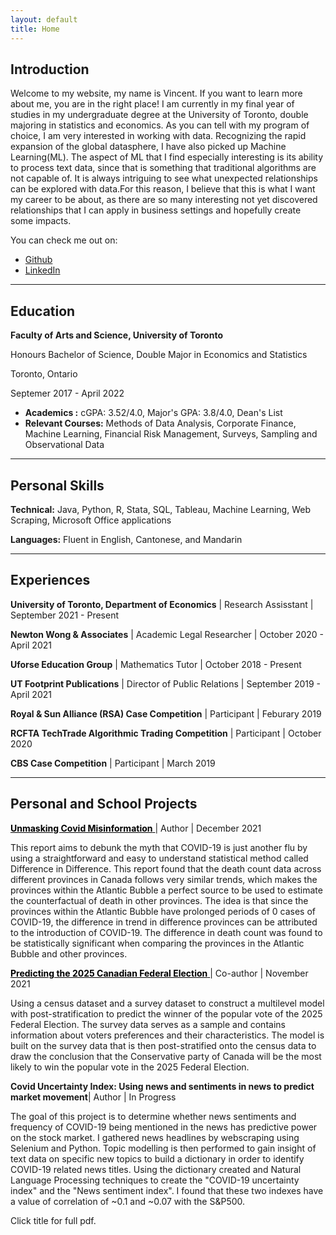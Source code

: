 ```yaml
---
layout: default
title: Home
---
```


## Introduction

<p class="message">
Welcome to my website, my name is Vincent. If you want to learn more about me, you are in the right place! I am currently in my final year of studies in my undergraduate degree at the University of Toronto, double majoring in statistics and economics. As you can tell with my program of choice, I am very interested in working with data. Recognizing the rapid expansion of the global datasphere, I have also picked up Machine Learning(ML). The aspect of ML that I find especially interesting is its ability to process text data, since that is something that traditional algorithms are not capable of. It is always intriguing to see what unexpected relationships can be explored with data.For this reason, I believe that this is what I want my career to be about, as there are so many interesting not yet discovered relationships that I can apply in business settings and hopefully create some impacts.



</p>


You can check me out on:


* [Github](https://github.com/Vincentcchu)
* [LinkedIn](https://www.linkedin.com/in/vincentsmcchu/)

---

## Education

<!-- <div class="line">
    <p class="line-left"> <b>Faculty of Arts and Science, University of Toronto </b>  <br /> <em> <sup> Honours Bachelor of Science, Double Major in Economics and Statistics </sup> </em> </p>
    <p class="line-right">Toronto, Ontario <br /> <sup> Septemer 2017 - April 2022 </sup> </p>
</div> -->

<div class="line">
    <div class="line-left-col">
        <p class="line-top"> <b> Faculty of Arts and Science, University of Toronto </b> </p>
        <p class="line-bottom">Honours Bachelor of Science, Double Major in Economics and Statistics</p>
    </div>    
    <div class="line-left-col">
        <p class="line-top">Toronto, Ontario</p>
        <p class="line-bottom">Septemer 2017 - April 2022</p>
    </div>
</div>



<!-- <div class="line">
    <p class="line-left"> <b>Faculty of Arts and Science, University of Toronto </b>  </p>
    <p class="line-right">Toronto, Ontario </p>
</div>


<div class="line">
    <p class="line-left"> <em> <sup> Honours Bachelor of Science, Double Major in Economics and Statistics </sup> </em> </p>
    <p class="line-right"><sup> Septemer 2017 - April 2022 </sup></p>
</div> -->


<!-- <div class="line">
    <p class="line-left">Honours Bachelor of Science, Double Major in Economics and Statistics</p>
    <p class="line-right">Septemer 2017 - April 2022</p>
</div> -->

<!-- <div class="line">
    <p class="line-left">Minoring in Computer Science</p>
    <p class="line-right">September 2020 - Present</p>
</div> -->
* **Academics :** cGPA: 3.52/4.0, Major's GPA: 3.8/4.0, Dean's List
* **Relevant Courses:** Methods of Data Analysis, Corporate Finance, Machine Learning, Financial Risk Management, Surveys, Sampling and Observational Data

---

## Personal Skills
**Technical:** Java, Python, R, Stata, SQL, Tableau, Machine Learning, Web Scraping, Microsoft Office applications

**Languages:** Fluent in English, Cantonese, and Mandarin

---

## Experiences

<!-- Maybe add description here too  -->

**University of Toronto, Department of Economics** | Research Assisstant | September 2021 - Present

**Newton Wong & Associates** | Academic Legal Researcher | October 2020 -  April 2021

**Uforse Education Group** | Mathematics Tutor | October 2018 - Present

**UT Footprint Publications** | Director of Public Relations | September 2019 - April 2021

**Royal & Sun Alliance (RSA) Case Competition** | Participant | Feburary 2019

**RCFTA TechTrade Algorithmic Trading Competition** | Participant | October 2020

**CBS Case Competition** | Participant | March 2019




---



## Personal and School Projects


<a style="color:black" href="{{ site.baseurl }}public/assets/Covid.pdf" target="_blank"> **Unmasking Covid Misinformation** </a> <span> | Author | December 2021 </span>

This report aims to debunk the myth that COVID-19 is just another flu by using a straightforward and easy to understand statistical method called Difference in Difference. This report found that the death count data across different provinces in Canada follows very similar trends, which makes the provinces within the Atlantic Bubble a perfect source to be used to estimate the counterfactual of death in other provinces. The idea is that since the provinces within the Atlantic Bubble have prolonged periods of 0 cases of COVID-19, the difference in trend in difference provinces can be attributed to the introduction of COVID-19. The difference in death count was found to be statistically significant when comparing the provinces in the Atlantic Bubble and other provinces.




<a style="color:black" href="{{ site.baseurl }}public/assets/Election.pdf" target="_blank"> **Predicting the 2025 Canadian Federal Election** </a> <span> | Co-author | November 2021 </span>


Using a census dataset and a survey dataset to construct a multilevel model with post-stratification to predict the winner of the popular vote of the 2025 Federal Election. The survey data serves as a sample and contains information about voters preferences and their characteristics. The model is built on the survey data that is then post-stratified onto the census data to draw the conclusion that the Conservative party of Canada will be the most likely to win the popular vote in the 2025 Federal Election.



**Covid Uncertainty Index: Using news and sentiments in news to predict market movement**| Author | In Progress

The goal of this project is to determine whether news sentiments and frequency of COVID-19 being mentioned in the news has predictive power on the stock market. I gathered news headlines by webscraping using Selenium and Python.  Topic modelling is then performed to gain insight of text data on specific new topics to build a dictionary in order to identify COVID-19 related news titles. Using the dictionary created and Natural Language Processing techniques to create the "COVID-19 uncertainty index" and the "News sentiment index". I found that these two indexes have a value of correlation of ~0.1 and ~0.07 with the S&P500.





<p class="message">
Click title for full pdf.
</p>